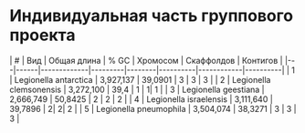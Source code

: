 # Индивидуальная часть группового проекта

| # | Вид  | Общая длина | % GC    | Хромосом | Скаффолдов | Контигов |
|---|------|-------------|---------|--------|----------|------------|----------|
| 1 | Legionella antarctica  |  3,927,137  | 39,0901 | 3      |         3 | 3       |
| 2 | Legionella clemsonensis |  3,272,100  | 39,4 | 1     | 1| 1      |
| 3 | Legionella geestiana    |  2,666,749  |    50,8425 | 2       |   2   |   2    |
| 4 | Legionella israelensis         |  3,111,640  |    39,7896 | 2|    2| 2      |
| 5 | Legionella pneumophila         |  3,504,074  |    38,3271 | 3       |        3 | 3      |
